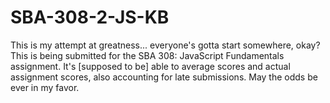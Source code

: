 # SBA-308-2-JS-KB
This is my attempt at greatness... everyone's gotta start somewhere, okay?
This is being submitted for the SBA 308: JavaScript Fundamentals assignment. It's [supposed to be] able to average scores and actual assignment scores, also accounting for late submissions.
May the odds be ever in my favor.
